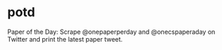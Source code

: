 # potd
Paper of the Day: Scrape @onepaperperday and @onecspaperaday on Twitter and print the latest paper tweet.
